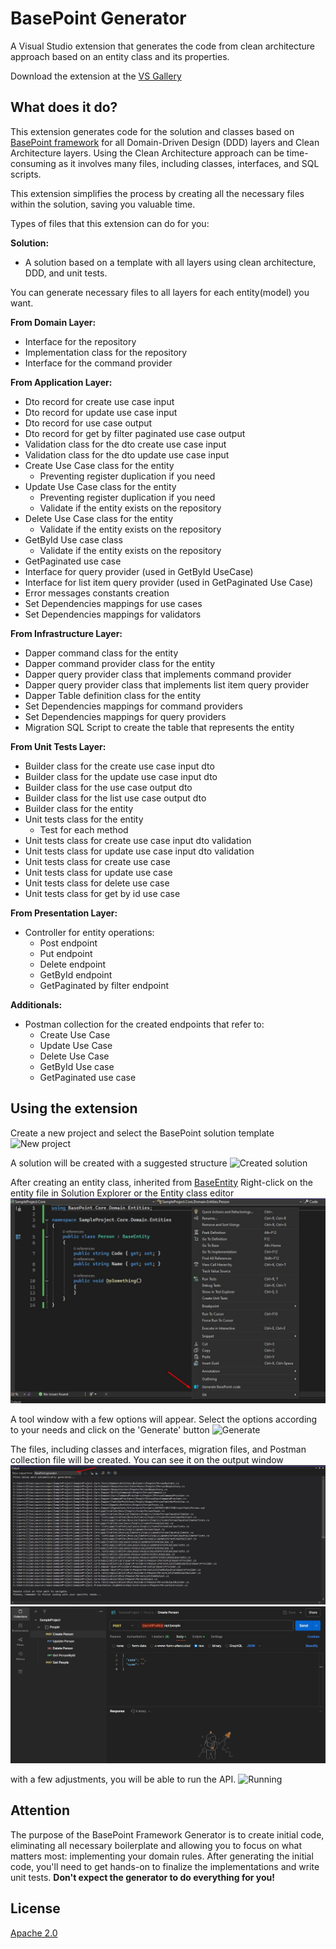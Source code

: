 # BasePoint Generator

A Visual Studio extension that generates the code from clean architecture approach based on an entity class and its properties.

Download the extension at the
[VS Gallery](https://marketplace.visualstudio.com/items?itemName=EliasSilva.BasePointGenerator)

## What does it do?
This extension generates code for the solution and classes based on [BasePoint framework](https://github.com/basepointweb/BasePoint) for all Domain-Driven Design (DDD) layers and Clean Architecture layers.
Using the Clean Architecture approach can be time-consuming as it involves many files, including classes, interfaces, and SQL scripts.

This extension simplifies the process by creating all the necessary files within the solution, saving you valuable time.

Types of files that this extension can do for you:

**Solution:**
 - A solution based on a template with all layers using clean architecture, DDD, and unit tests.

You can generate necessary files to all layers for each entity(model) you want.

**From Domain Layer:**
 - Interface for the repository
 - Implementation class for the repository
 - Interface for the command provider
	
**From Application Layer:**
 - Dto record for create use case input
 - Dto record for update use case input
 - Dto record for use case output
 - Dto record for get by filter paginated use case output
 - Validation class for the dto create use case input
 - Validation class for the dto update use case input
 - Create Use Case class for the entity
 	- Preventing register duplication if you need
 - Update Use Case class for the entity		
 	- Preventing register duplication if you need
 	- Validate if the entity exists on the repository
 - Delete Use Case class for the entity
 	- Validate if the entity exists on the repository
 - GetById Use case class
 	- Validate if the entity exists on the repository
 - GetPaginated use case
 - Interface for query provider (used in GetById UseCase)
 - Interface for list item query provider (used in GetPaginated Use Case)
 - Error messages constants creation
 - Set Dependencies mappings for use cases	
 - Set Dependencies mappings for validators
	
**From Infrastructure Layer:**
 - Dapper command class for the entity
 - Dapper command provider class for the entity
 - Dapper query provider class that implements command provider
 - Dapper query provider class that implements list item query provider
 - Dapper Table definition class for the entity
 - Set Dependencies mappings for command providers
 - Set Dependencies mappings for query providers
 - Migration SQL Script to create the table that represents the entity
	
**From Unit Tests Layer:**
 - Builder class for the create use case input dto
 - Builder class for the update use case input dto
 - Builder class for the use case output dto
 - Builder class for the list use case output dto
 - Builder class for the entity
 - Unit tests class for the entity
 	- Test for each method
 - Unit tests class for create use case input dto validation  
 - Unit tests class for update use case input dto validation
 - Unit tests class for create use case
 - Unit tests class for update use case
 - Unit tests class for delete use case
 - Unit tests class for get by id use case

**From Presentation Layer:**
 - Controller for entity operations:
	- Post endpoint
	- Put endpoint
	- Delete endpoint
	- GetById endpoint
	- GetPaginated by filter endpoint
	
**Additionals:**
 - Postman collection for the created endpoints that refer to:
	- Create Use Case
	- Update Use Case		
	- Delete Use Case
	- GetById Use case
	- GetPaginated use case

## Using the extension
Create a new project and select the BasePoint solution template
![New project](https://github.com/eliassilvadev/BasePointGenerator/blob/main/Resources/1%20-%20NewProject.jpg)

A solution will be created with a suggested structure
![Created solution](https://github.com/eliassilvadev/BasePointGenerator/blob/main/Resources/2%20-%20SolutionTemplate.jpg)

After creating an entity class, inherited from [BaseEntity](https://github.com/basepointweb/BasePoint/blob/main/BasePoint.Core/Domain/Entities/BaseEntity.cs)
Right-click on the entity file in Solution Explorer or the Entity class editor
![Right Click](https://github.com/basepointweb/BasePointGenerator/blob/main/Resources/4%20-%20RightClickMenu.jpg)

A tool window with a few options will appear. Select the options according to your needs and click on the 'Generate' button
![Generate](https://github.com/eliassilvadev/BasePointGenerator/blob/main/Resources/5%20-%20ToolWindowOptio%20ns.jpg)

The files, including classes and interfaces, migration files, and Postman collection file will be created. You can see it on the output window
![Output](https://github.com/basepointweb/BasePointGenerator/blob/main/Resources/6%20-%20GeneratedFiles.jpg)
![Postman](https://github.com/basepointweb/BasePointGenerator/blob/main/Resources/7%20-%20PostmanCollection.jpg)

with a few adjustments, you will be able to run the API.
![Running](https://github.com/eliassilvadev/BasePointGenerator/blob/main/Resources/8%20-%20RunningApi.jpg)

## Attention
The purpose of the BasePoint Framework Generator is to create initial code, eliminating all necessary boilerplate and allowing you to focus on what matters most: implementing your domain rules.
After generating the initial code, you'll need to get hands-on to finalize the implementations and write unit tests.
**Don't expect the generator to do everything for you!**

## License
[Apache 2.0](LICENSE) 
